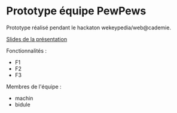 # Prototype équipe PewPews

Prototype réalisé pendant le hackaton wekeypedia/web@cademie.

[Slides de la présentation]()

Fonctionnalités :

- F1
- F2
- F3

Membres de l'équipe :

- machin
- bidule
